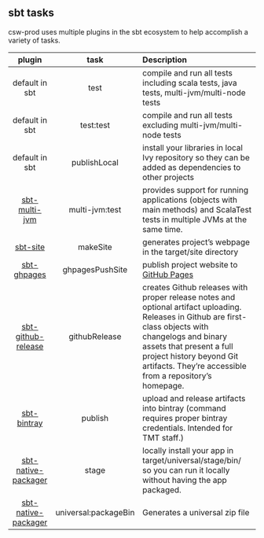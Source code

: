 ## sbt tasks
csw-prod uses multiple plugins in the sbt ecosystem to help accomplish a variety of tasks. 

| plugin         | task            | Description               |
| :------------: |:--------------: | :-------------------------|
| default in sbt | test            | compile and run all tests including scala tests, java tests, multi-jvm/multi-node tests |
| default in sbt | test:test       | compile and run all tests excluding multi-jvm/multi-node tests |
| default in sbt | publishLocal    | install your libraries in local Ivy repository so they can be added as dependencies to other projects |       
| [sbt-multi-jvm](https://doc.akka.io/docs/akka/current/multi-jvm-testing.html?language=scala#multi-jvm-testing) | multi-jvm:test  | provides support for running applications (objects with main methods) and ScalaTest tests in multiple JVMs at the same time. |
| [sbt-site](https://www.scala-sbt.org/sbt-site/) | makeSite | generates project’s webpage in the target/site directory|
| [sbt-ghpages](https://github.com/sbt/sbt-ghpages) | ghpagesPushSite | publish project website to [GitHub Pages](https://pages.github.com/)|
| [sbt-github-release](https://github.com/ohnosequences/sbt-github-release) | githubRelease | creates Github releases with proper release notes and optional artifact uploading. Releases in Github are first-class objects with changelogs and binary assets that present a full project history beyond Git artifacts. They’re accessible from a repository’s homepage.|
| [sbt-bintray](https://github.com/sbt/sbt-bintray) | publish | upload and release artifacts into bintray (command requires proper bintray credentials.  Intended for TMT staff.)|
| [sbt-native-packager](https://sbt-native-packager.readthedocs.io/en/stable/) | stage | locally install your app in target/universal/stage/bin/ so you can run it locally without having the app packaged.|       
| [sbt-native-packager](https://sbt-native-packager.readthedocs.io/en/stable/) | universal:packageBin | Generates a universal zip file |